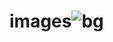 # images![bg](https://user-images.githubusercontent.com/100182736/202858732-6a80056f-43ae-400a-9329-5365c3b6cdd0.jpg)
